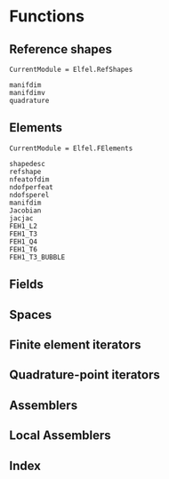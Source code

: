 # Functions

## Reference shapes

```@meta
CurrentModule = Elfel.RefShapes
```


```@docs
manifdim
manifdimv
quadrature
```


## Elements

```@meta
CurrentModule = Elfel.FElements
```

```@docs
shapedesc
refshape
nfeatofdim
ndofperfeat
ndofsperel
manifdim
Jacobian
jacjac
FEH1_L2
FEH1_T3
FEH1_Q4
FEH1_T6
FEH1_T3_BUBBLE
```

## Fields

## Spaces

## Finite element iterators

## Quadrature-point iterators

## Assemblers

## Local Assemblers


## Index

```@index
```

